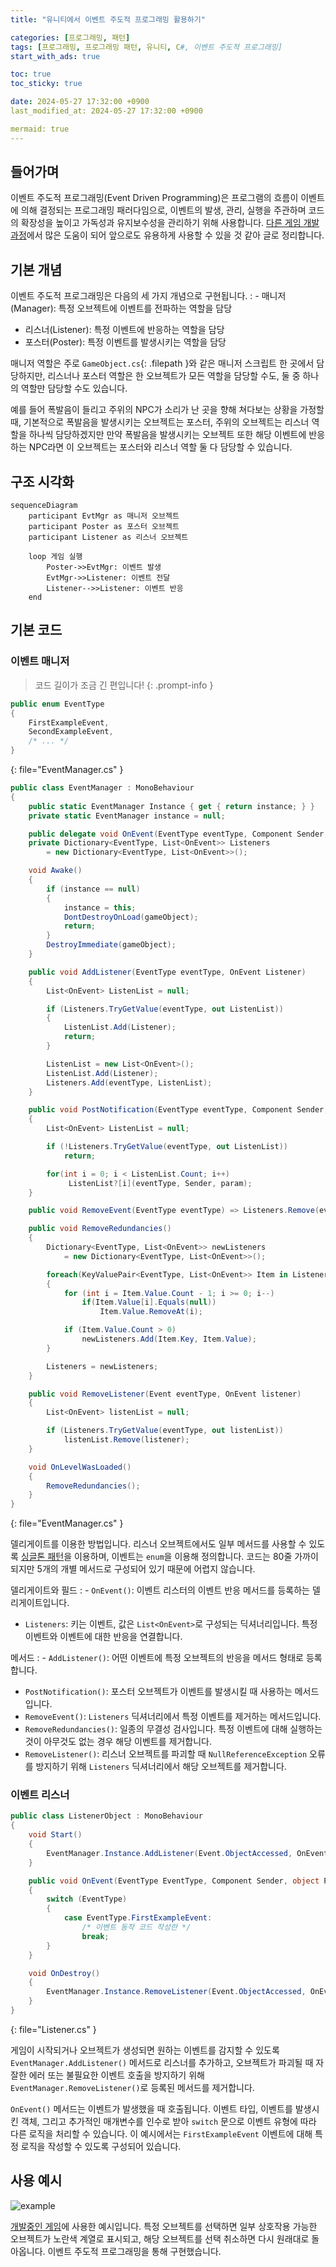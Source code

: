 ```yaml
---
title: "유니티에서 이벤트 주도적 프로그래밍 활용하기"

categories: [프로그래밍, 패턴]
tags: [프로그래밍, 프로그래밍 패턴, 유니티, C#, 이벤트 주도적 프로그래밍]
start_with_ads: true

toc: true
toc_sticky: true

date: 2024-05-27 17:32:00 +0900
last_modified_at: 2024-05-27 17:32:00 +0900

mermaid: true
---
```


## **들어가며**

이벤트 주도적 프로그래밍(Event Driven Programming)은 프로그램의 흐름이 이벤트에 의해 결정되는 프로그래밍 패러다임으로, 이벤트의 발생, 관리, 실행을 주관하며 코드의 확장성을 높이고 가독성과 유지보수성을 관리하기 위해 사용합니다. [다른 게임 개발 과정](https://hyngng.github.io/posts/armonia-developing-first/)에서 많은 도움이 되어 앞으로도 유용하게 사용할 수 있을 것 같아 글로 정리합니다.

## **기본 개념**

이벤트 주도적 프로그래밍은 다음의 세 가지 개념으로 구현됩니다.
: - 매니저(Manager): 특정 오브젝트에 이벤트를 전파하는 역할을 담당
- 리스너(Listener): 특정 이벤트에 반응하는 역할을 담당
- 포스터(Poster): 특정 이벤트를 발생시키는 역할을 담당

매니저 역할은 주로 `GameObject.cs`{: .filepath }와 같은 매니저 스크립트 한 곳에서 담당하지만, 리스너나 포스터 역할은 한 오브젝트가 모든 역할을 담당할 수도, 둘 중 하나의 역할만 담당할 수도 있습니다.

예를 들어 폭발음이 들리고 주위의 NPC가 소리가 난 곳을 향해 쳐다보는 상황을 가정할 때, 기본적으로 폭발음을 발생시키는 오브젝트는 포스터, 주위의 오브젝트는 리스너 역할을 하나씩 담당하겠지만 만약 폭발음을 발생시키는 오브젝트 또한 해당 이벤트에 반응하는 NPC라면 이 오브젝트는 포스터와 리스너 역할 둘 다 담당할 수 있습니다.

## **구조 시각화**

```mermaid
sequenceDiagram
    participant EvtMgr as 매니저 오브젝트
    participant Poster as 포스터 오브젝트
    participant Listener as 리스너 오브젝트

    loop 게임 실행
        Poster->>EvtMgr: 이벤트 발생
        EvtMgr->>Listener: 이벤트 전달
        Listener-->>Listener: 이벤트 반응
    end
```

## **기본 코드**

### **이벤트 매니저**

> 코드 길이가 조금 긴 편입니다!
{: .prompt-info }

```cs
public enum EventType
{
    FirstExampleEvent,
    SecondExampleEvent,
    /* ... */
}
```
{: file="EventManager.cs" }

```cs
public class EventManager : MonoBehaviour
{
    public static EventManager Instance { get { return instance; } }    
    private static EventManager instance = null;

    public delegate void OnEvent(EventType eventType, Component Sender, object Param = null);
    private Dictionary<EventType, List<OnEvent>> Listeners
        = new Dictionary<EventType, List<OnEvent>>();

    void Awake()
    {
        if (instance == null)
        {
            instance = this;
            DontDestroyOnLoad(gameObject);
            return;
        }
        DestroyImmediate(gameObject);
    }

    public void AddListener(EventType eventType, OnEvent Listener)
    {
        List<OnEvent> ListenList = null;

        if (Listeners.TryGetValue(eventType, out ListenList))
        {
            ListenList.Add(Listener);
            return;
        }

        ListenList = new List<OnEvent>();
        ListenList.Add(Listener);
        Listeners.Add(eventType, ListenList);
    }

    public void PostNotification(EventType eventType, Component Sender, object param = null)
    {
        List<OnEvent> ListenList = null;

        if (!Listeners.TryGetValue(eventType, out ListenList))
            return;

        for(int i = 0; i < ListenList.Count; i++)
             ListenList?[i](eventType, Sender, param);
    }

    public void RemoveEvent(EventType eventType) => Listeners.Remove(eventType);

    public void RemoveRedundancies()
    {
        Dictionary<EventType, List<OnEvent>> newListeners
            = new Dictionary<EventType, List<OnEvent>>();

        foreach(KeyValuePair<EventType, List<OnEvent>> Item in Listeners)
        {
            for (int i = Item.Value.Count - 1; i >= 0; i--)
                if(Item.Value[i].Equals(null))
                    Item.Value.RemoveAt(i);

            if (Item.Value.Count > 0)
                newListeners.Add(Item.Key, Item.Value);
        }

        Listeners = newListeners;
    }

    public void RemoveListener(Event eventType, OnEvent listener)
    {
        List<OnEvent> listenList = null;

        if (Listeners.TryGetValue(eventType, out listenList))
            listenList.Remove(listener);
    }

    void OnLevelWasLoaded()
    {
        RemoveRedundancies();
    }
}
```
{: file="EventManager.cs" }

델리게이트를 이용한 방법입니다. 리스너 오브젝트에서도 일부 메서드를 사용할 수 있도록 [싱글톤 패턴](https://hyngng.github.io/posts/singleton-pattern/)을 이용하며, 이벤트는 `enum`을 이용해 정의합니다. 코드는 80줄 가까이 되지만 5개의 개별 메서드로 구성되어 있기 때문에 어렵지 않습니다.

델리게이트와 필드
: - `OnEvent()`: 이벤트 리스터의 이벤트 반응 메서드를 등록하는 델리게이트입니다.
- `Listeners`: 키는 이벤트, 값은 `List<OnEvent>`로 구성되는 딕셔너리입니다. 특정 이벤트와 이벤트에 대한 반응을 연결합니다.

메서드
: - `AddListener()`: 어떤 이벤트에 특정 오브젝트의 반응을 메서드 형태로 등록합니다.
- `PostNotification()`: 포스터 오브젝트가 이벤트를 발생시킬 때 사용하는 메서드입니다.
- `RemoveEvent()`: `Listeners` 딕셔너리에서 특정 이벤트를 제거하는 메서드입니다.
- `RemoveRedundancies()`: 일종의 무결성 검사입니다. 특정 이벤트에 대해 실행하는 것이 아무것도 없는 경우 해당 이벤트를 제거합니다.
- `RemoveListener()`: 리스너 오브젝트를 파괴할 때 `NullReferenceException` 오류를 방지하기 위해 `Listeners` 딕셔너리에서 해당 오브젝트를 제거합니다.

<!--
`AddListener(Event.FirstExampleEvent, OnEvent)`와 같은 형태로 사용합니다.
`PostNotification(Event.FirstExampleEvent, this)`와 같은 형태로 사용합니다.
-->

### **이벤트 리스너**

```cs
public class ListenerObject : MonoBehaviour
{
    void Start()
    {
        EventManager.Instance.AddListener(Event.ObjectAccessed, OnEvent);
    }

    public void OnEvent(EventType EventType, Component Sender, object Param = null)
    {
        switch (EventType)
        {
            case EventType.FirstExampleEvent:
                /* 이벤트 동작 코드 작성란 */
                break;
        }
    }

    void OnDestroy()
    {
        EventManager.Instance.RemoveListener(Event.ObjectAccessed, OnEvent);
    }
}
```
{: file="Listener.cs" }

게임이 시작되거나 오브젝트가 생성되면 원하는 이벤트를 감지할 수 있도록 `EventManager.AddListener()` 메서드로 리스너를 추가하고, 오브젝트가 파괴될 때 자잘한 에러 또는 불필요한 이벤트 호출을 방지하기 위해 `EventManager.RemoveListener()`로 등록된 메서드를 제거합니다.

`OnEvent()` 메서드는 이벤트가 발생했을 때 호출됩니다. 이벤트 타입, 이벤트를 발생시킨 객체, 그리고 추가적인 매개변수를 인수로 받아 `switch` 문으로 이벤트 유형에 따라 다른 로직을 처리할 수 있습니다. 이 예시에서는 `FirstExampleEvent` 이벤트에 대해 특정 로직을 작성할 수 있도록 구성되어 있습니다.

## **사용 예시**

![example](/2024-05-27-event-driven-programming/example.webp)

[개발중인 게임](https://hyngng.github.io/posts/armonia-developing-first/)에 사용한 예시입니다. 특정 오브젝트를 선택하면 일부 상호작용 가능한 오브젝트가 노란색 계열로 표시되고, 해당 오브젝트를 선택 취소하면 다시 원래대로 돌아옵니다. 이벤트 주도적 프로그래밍을 통해 구현했습니다.